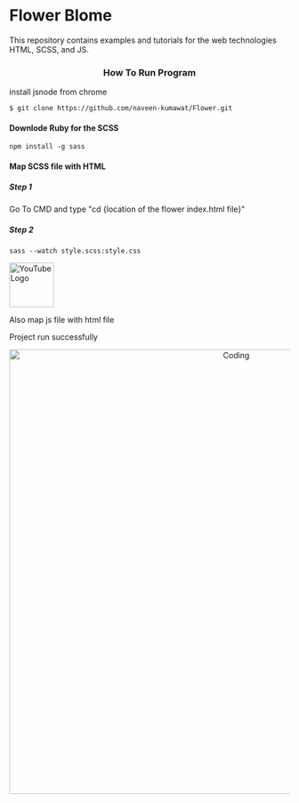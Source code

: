 <h1 align="centre">Flower Blome</h1>
This repository contains examples and tutorials for the web technologies HTML, SCSS, and JS.

<h3 align="center"> How To Run Program </h3>

install jsnode from chrome

```
$ git clone https://github.com/naveen-kumawat/Flower.git
```

<h4> Downlode Ruby for the SCSS </h4>

```
npm install -g sass
```


<h4> Map SCSS file with HTML </h4>

<h5>Step 1</h5>
Go To CMD and type "cd {location of the flower index.html file}"

<h5>Step 2</h5>

```
sass --watch style.scss:style.css
```

<a href="https://www.youtube.com/@search4code?sub_confirmation=1">
  <img src="https://static.vecteezy.com/system/resources/previews/018/930/572/non_2x/youtube-logo-youtube-icon-transparent-free-png.png" alt="YouTube Logo" width="80">
</a>

Also map js file with html file 

Project run successfully

<p align="center">
<img align="right" alt="Coding" width="800" src="https://s2.ezgif.com/tmp/ezgif-2-ce008c4439.gif">
</p>

